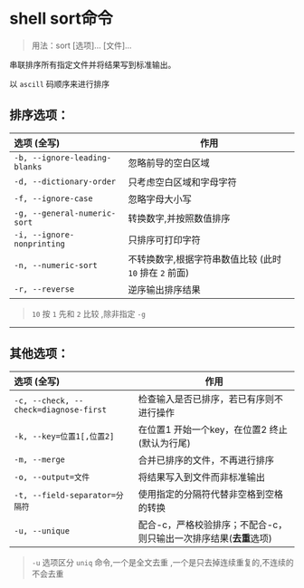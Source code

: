 # shell sort命令

> 用法：sort [选项]... [文件]...

串联排序所有指定文件并将结果写到标准输出。

以 `ascill` 码顺序来进行排序

## 排序选项：

| 选项 (全写) | 作用|
| :--- | ---- |
`-b, --ignore-leading-blanks`|忽略前导的空白区域
`-d, --dictionary-order`|只考虑空白区域和字母字符
`-f, --ignore-case`|忽略字母大小写
`-g, --general-numeric-sort`|转换数字,并按照数值排序
`-i, --ignore-nonprinting`|只排序可打印字符
`-n, --numeric-sort`|不转换数字,根据字符串数值比较  (此时 `10` 排在 `2` 前面)
`-r, --reverse`|逆序输出排序结果

> `10` 按 `1` 先和 `2` 比较 ,除非指定 `-g`

-----------

## 其他选项：

| 选项 (全写) | 作用|
| :--- | ---- |
`-c, --check, --check=diagnose-first`|检查输入是否已排序，若已有序则不进行操作
`-k, --key=位置1[,位置2]`|在位置1 开始一个key，在位置2 终止(默认为行尾)
`-m, --merge`|合并已排序的文件，不再进行排序
`-o, --output=文件`|将结果写入到文件而非标准输出
`-t, --field-separator=分隔符`|使用指定的分隔符代替非空格到空格的转换
`-u, --unique`|配合-c，严格校验排序；不配合-c，则只输出一次排序结果(**去重**选项)

> `-u` 选项区分 `uniq` 命令,一个是全文去重 ,一个是只去掉连续重复的,不连续的不会去重 